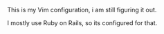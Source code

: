 This is my Vim configuration, i am still figuring it out.

I mostly use Ruby on Rails, so its configured for that.
